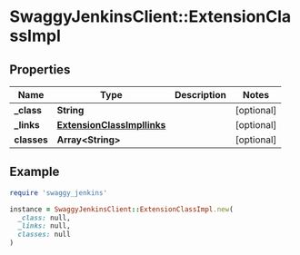 # SwaggyJenkinsClient::ExtensionClassImpl

## Properties

| Name | Type | Description | Notes |
| ---- | ---- | ----------- | ----- |
| **_class** | **String** |  | [optional] |
| **_links** | [**ExtensionClassImpllinks**](ExtensionClassImpllinks.md) |  | [optional] |
| **classes** | **Array&lt;String&gt;** |  | [optional] |

## Example

```ruby
require 'swaggy_jenkins'

instance = SwaggyJenkinsClient::ExtensionClassImpl.new(
  _class: null,
  _links: null,
  classes: null
)
```

